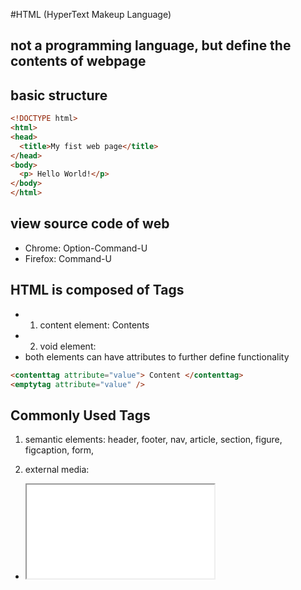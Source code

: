 #HTML (HyperText Makeup Language)

## not a programming language, but define the contents of webpage

## basic structure
```html
<!DOCTYPE html>
<html>
<head>
  <title>My fist web page</title>
</head>
<body>
  <p> Hello World!</p>
</body>
</html>
```

## view source code of web
- Chrome: Option-Command-U
- Firefox: Command-U

## HTML is composed of Tags
- 1. content element: <tagname> Contents </tagname>
- 2. void element: <tagname />
- both elements can have attributes to further define functionality

```html
<contenttag attribute="value"> Content </contenttag>
<emptytag attribute="value" />
```

## Commonly Used Tags
1. semantic elements:
header, footer, nav, article, section, figure, figcaption, form,

2. external media:
* <iframe src="source"> Represents a little window on your page into which source is loaded; source could be a PDF document, for example, or an entire other web page
* <link rel="what" type="mime" href="source" /> Defines an external document what located at source with the mime type mime that should be loaded into your HTML page. Note: <link /> does NOT define a hyperlink! <a> is for that. Used most commonly for including CSS stylesheets.
* <img src="source" alt="text" /> Defines an image located at source that has a textual representation of text
* audio, video, canvas

3. outline elements
* <h1> to <h6> Defines the outline for your page
* <p> Defines a paragraph of text
* <dl> Defines a Dictionary List
* <ol> and <ul> Define ordered and unordered lists, <li> defines either
* <table> Defines a table for displaying data
* <q> or <blockquote> represent quote

4. miscellaneous elements
* <a href="destination"> a hyperlink to destination
* <br/> line break
* <button> <code>
* <output> result of calculation
* <pre> pre-formatted text with whitespace preserved
* <script>
* <div> block section, <span> inline section, both for styling,

## Quick and easy layout
```html
<!DOCTYPE html>
<head>
<meta charset="utf-8"/>
<title>My Web Page</title>
<style type="text/css">
body{
	width: 760px; /* how wide to make your web page */
	background-color: teal; /* what color to make the background */
	margin: 0 auto;
	padding: 0;
	font:12px/16px Verdana, sans-serif; /* default font */
}
div#main{
	background-color: #FFF;
	margin: 0;
	padding: 10px;
}
</style>
</head>
<body><div id="main">

<!-- CONTENT HERE -->

</div></body>
</html>
```

## The HTML5 Shiv (for old explorer)
put this in <head> tag
```html
<!--[if lt IE 9]>
<script src="https://html5shiv.googlecode.com/svn/trunk/html5.js"></script>
<![endif]-->
```

## [ALWAYS validate code!](https://validator.w3.org/)

## form
1. *input* type
```html
<form action="/action_page.php">
  First name:<br>
  <input type="text" name="firstname" value="Mickey"><br>
  Last name:<br>
  <input type="text" name="lastname" value="Mouse"><br><br>
  <input type="submit" value="Submit">
</form>
```

2. *Action* attribute
3. *Method* attributes : get and post
- when *GET* is used, the submitted form data will be visible in the page address field.
 GET is best suited for short, non-sensitive, amounts of data, because it has size limitations too.
- Always use *POST* if the form data contains sensitive or personal information. The POST method does not display the submitted form data in the page address field. No size limitations
4. *name* attribute
If the name attribute is omitted, the data of that input field will not be sent at all.
5. grouping form data with <fieldset>
```html
<form action="/action_page.php">
  <fieldset>
    <legend>Personal information:</legend>
    First name:<br>
    <input type="text" name="firstname" value="Mickey"><br>
    Last name:<br>
    <input type="text" name="lastname" value="Mouse"><br><br>
    <input type="submit" value="Submit">
  </fieldset>
</form>
```html
